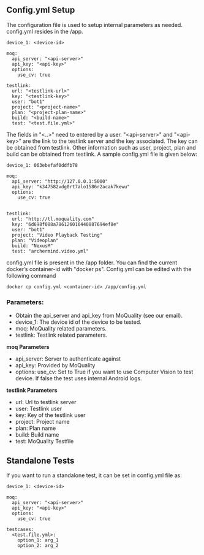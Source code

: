 ## Config.yml Setup

The configuration file is used to setup internal parameters as needed. config.yml resides in the /app.

```
device_1: <device-id>

moq:
  api_server: "<api-server>"
  api_key: "<api-key>"
  options:
    use_cv: true

testlink:
  url: "<testlink-url>"
  key: "<testlink-key>"
  user: "bot1"
  project: "<project-name>"
  plan: "<project-plan-name>"
  build: "<build-name>"
  test: "<test.file.yml>"
```

The fields in "&lt;..&gt;" need to entered by a user.  "&lt;api-server&gt;" and "&lt;api-key&gt;" are the link to the testlink server and the key associated. The key can be obtained from testlink. Other information such as user, project, plan and build can be obtained from testlink. A sample config.yml file is given below:

```
device_1: 063ebefaf0ddfb78

moq:
  api_server: "http://127.0.0.1:5000"
  api_key: "k347582vdg0rt7alo1586r2acak7kewu"
  options:
    use_cv: true


testlink:
  url: "http://tl.moquality.com"
  key: "6d698f088a786126016440887694ef8e"
  user: "bot1"
  project: "Video Playback Testing"
  plan: "Videoplan"
  build: "NexusM"
  test: "archermind.video.yml"

```

config.yml file is present in the /app folder. You can find the current docker’s container-id with "docker ps".  Config.yml can be edited with the following command

```
docker cp config.yml <container-id> /app/config.yml
```

### Parameters:

* Obtain the api\_server and api\_key from MoQuality (see our email).
* device\_1: The device id of the device to be tested.
* moq: MoQuality related parameters.
* testlink: Testlink related parameters.

**moq Parameters**

* api\_server: Server to authenticate against
* api\_key: Provided by MoQuality
* options: use\_cv: Set to True if you want to use Computer Vision to test device. If false the test uses internal Android logs.

**testlink Parameters**

* url: Url to testlink server
* user: Testlink user
* key: Key of the testlink user
* project: Project name
* plan: Plan name
* build: Build name
* test: MoQuality Testfile

## Standalone Tests

If you want to run a standalone test, it can be set in config.yml file as:

```
device_1: <device-id>

moq:
  api_server: "<api-server>"
  api_key: "<api-key>"
  options:
    use_cv: true

testcases:
  <test.file.yml>:
    option_1: arg_1
    option_2: arg_2
```



